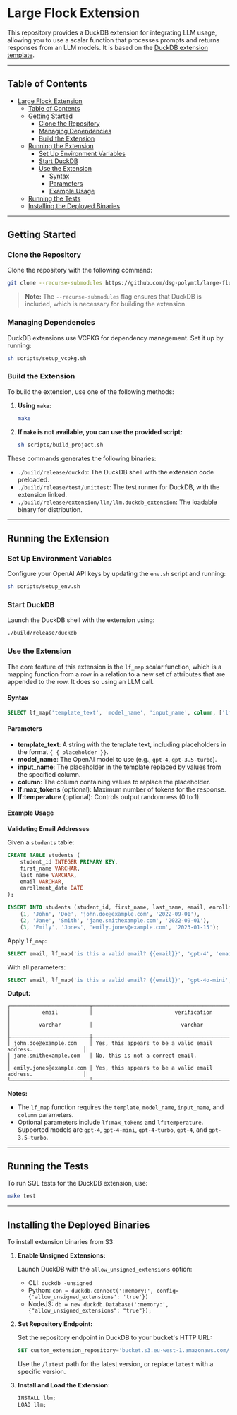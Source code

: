 # Large Flock Extension

This repository provides a DuckDB extension for integrating LLM usage, allowing you to use a scalar function that processes prompts and returns responses from an LLM models. It is based on the [DuckDB extension template](https://github.com/duckdb/extension-template).

---

## Table of Contents

- [Large Flock Extension](#large-flock-extension)
  - [Table of Contents](#table-of-contents)
  - [Getting Started](#getting-started)
    - [Clone the Repository](#clone-the-repository)
    - [Managing Dependencies](#managing-dependencies)
    - [Build the Extension](#build-the-extension)
  - [Running the Extension](#running-the-extension)
    - [Set Up Environment Variables](#set-up-environment-variables)
    - [Start DuckDB](#start-duckdb)
    - [Use the Extension](#use-the-extension)
      - [Syntax](#syntax)
      - [Parameters](#parameters)
      - [Example Usage](#example-usage)
  - [Running the Tests](#running-the-tests)
  - [Installing the Deployed Binaries](#installing-the-deployed-binaries)

---

## Getting Started

### Clone the Repository

Clone the repository with the following command:

```bash
git clone --recurse-submodules https://github.com/dsg-polymtl/large-flock.git
```

> **Note:** The `--recurse-submodules` flag ensures that DuckDB is included, which is necessary for building the extension.

### Managing Dependencies

DuckDB extensions use VCPKG for dependency management. Set it up by running:

```bash
sh scripts/setup_vcpkg.sh
```

### Build the Extension

To build the extension, use one of the following methods:

1. **Using `make`:**

   ```bash
   make
   ```

2. **If `make` is not available, you can use the provided script:**

   ```bash
   sh scripts/build_project.sh
   ```

These commands generates the following binaries:

- `./build/release/duckdb`: The DuckDB shell with the extension code preloaded.
- `./build/release/test/unittest`: The test runner for DuckDB, with the extension linked.
- `./build/release/extension/llm/llm.duckdb_extension`: The loadable binary for distribution.

---

## Running the Extension

### Set Up Environment Variables

Configure your OpenAI API keys by updating the `env.sh` script and running:

```bash
sh scripts/setup_env.sh
```

### Start DuckDB

Launch the DuckDB shell with the extension using:

```bash
./build/release/duckdb
```

### Use the Extension

The core feature of this extension is the `lf_map` scalar function, which is a mapping function from a row in a relation to a new set of attributes that are appended to the row. It does so using an LLM call.

#### Syntax

```sql
SELECT lf_map('template_text', 'model_name', 'input_name', column, ['lf:max_tokens', token_count], ['lf:temperature', temp_value]) AS result FROM table;
```

#### Parameters

- **template_text**: A string with the template text, including placeholders in the format `{
  { placeholder }}`.
- **model_name**: The OpenAI model to use (e.g., `gpt-4`, `gpt-3.5-turbo`).
- **input_name**: The placeholder in the template replaced by values from the specified column.
- **column**: The column containing values to replace the placeholder.
- **lf:max_tokens** (optional): Maximum number of tokens for the response.
- **lf:temperature** (optional): Controls output randomness (0 to 1).

#### Example Usage

**Validating Email Addresses**

Given a `students` table:

```sql
CREATE TABLE students (
    student_id INTEGER PRIMARY KEY,
    first_name VARCHAR,
    last_name VARCHAR,
    email VARCHAR,
    enrollment_date DATE
);

INSERT INTO students (student_id, first_name, last_name, email, enrollment_date) VALUES
    (1, 'John', 'Doe', 'john.doe@example.com', '2022-09-01'),
    (2, 'Jane', 'Smith', 'jane.smithexample.com', '2022-09-01'),
    (3, 'Emily', 'Jones', 'emily.jones@example.com', '2023-01-15');
```

Apply `lf_map`:

```sql
SELECT email, lf_map('is this a valid email? {{email}}', 'gpt-4', 'email', email) AS verification FROM students;
```

With all parameters:

```sql
SELECT email, lf_map('is this a valid email? {{email}}', 'gpt-4o-mini', 'email', email, 'lf:max_tokens', 100, 'lf:temperature', 0.7) AS verification FROM students;
```

**Output:**

```
┌─────────────────────────┬───────────────────────────────────────────────────────────────┐
│          email          │                          verification                         │
│         varchar         │                            varchar                            │
├─────────────────────────┼───────────────────────────────────────────────────────────────┤
│ john.doe@example.com    │ Yes, this appears to be a valid email address.                │
│ jane.smithexample.com   │ No, this is not a correct email.                              │
│ emily.jones@example.com │ Yes, this appears to be a valid email address.                │
└─────────────────────────┴───────────────────────────────────────────────────────────────┘
```

**Notes:**

- The `lf_map` function requires the `template`, `model_name`, `input_name`, and `column` parameters.
- Optional parameters include `lf:max_tokens` and `lf:temperature`. Supported models are `gpt-4`, `gpt-4-mini`, `gpt-4-turbo`, `gpt-4`, and `gpt-3.5-turbo`.

---

## Running the Tests

To run SQL tests for the DuckDB extension, use:

```bash
make test
```

---

## Installing the Deployed Binaries

To install extension binaries from S3:

1. **Enable Unsigned Extensions:**

   Launch DuckDB with the `allow_unsigned_extensions` option:

   - CLI: `duckdb -unsigned`
   - Python: `con = duckdb.connect(':memory:', config={'allow_unsigned_extensions': 'true'})`
   - NodeJS: `db = new duckdb.Database(':memory:', {"allow_unsigned_extensions": "true"});`

2. **Set Repository Endpoint:**

   Set the repository endpoint in DuckDB to your bucket's HTTP URL:

   ```sql
   SET custom_extension_repository='bucket.s3.eu-west-1.amazonaws.com/llm_extension/latest';
   ```

   Use the `/latest` path for the latest version, or replace `latest` with a specific version.

3. **Install and Load the Extension:**

   ```sql
   INSTALL llm;
   LOAD llm;
   ```
